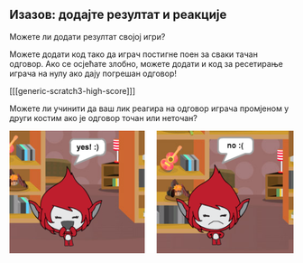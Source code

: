 ## Изазов: додајте резултат и реакције

Можете ли додати резултат својој игри?

Можете додати код тако да играч постигне поен за сваки тачан одговор. Ако се осјећате злобно, можете додати и код за ресетирање играча на нулу ако дају погрешан одговор!

[[[generic-scratch3-high-score]]]

Можете ли учинити да ваш лик реагира на одговор играча промјеном у други костим ако је одговор точан или неточан?

![сцреенсхот](images/brain-costume.png)